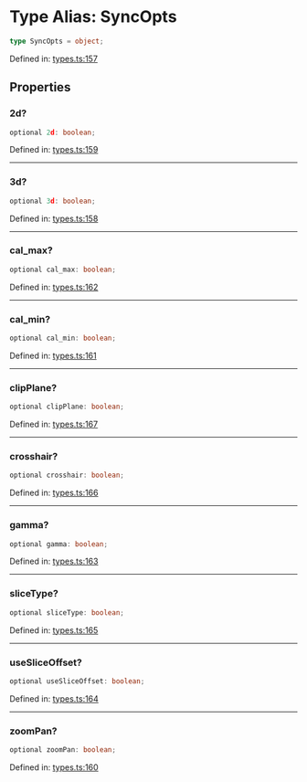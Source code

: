 # Type Alias: SyncOpts

```ts
type SyncOpts = object;
```

Defined in: [types.ts:157](https://github.com/thewtex/niivue/blob/main/packages/niivue/src/types.ts#L157)

## Properties

### 2d?

```ts
optional 2d: boolean;
```

Defined in: [types.ts:159](https://github.com/thewtex/niivue/blob/main/packages/niivue/src/types.ts#L159)

---

### 3d?

```ts
optional 3d: boolean;
```

Defined in: [types.ts:158](https://github.com/thewtex/niivue/blob/main/packages/niivue/src/types.ts#L158)

---

### cal_max?

```ts
optional cal_max: boolean;
```

Defined in: [types.ts:162](https://github.com/thewtex/niivue/blob/main/packages/niivue/src/types.ts#L162)

---

### cal_min?

```ts
optional cal_min: boolean;
```

Defined in: [types.ts:161](https://github.com/thewtex/niivue/blob/main/packages/niivue/src/types.ts#L161)

---

### clipPlane?

```ts
optional clipPlane: boolean;
```

Defined in: [types.ts:167](https://github.com/thewtex/niivue/blob/main/packages/niivue/src/types.ts#L167)

---

### crosshair?

```ts
optional crosshair: boolean;
```

Defined in: [types.ts:166](https://github.com/thewtex/niivue/blob/main/packages/niivue/src/types.ts#L166)

---

### gamma?

```ts
optional gamma: boolean;
```

Defined in: [types.ts:163](https://github.com/thewtex/niivue/blob/main/packages/niivue/src/types.ts#L163)

---

### sliceType?

```ts
optional sliceType: boolean;
```

Defined in: [types.ts:165](https://github.com/thewtex/niivue/blob/main/packages/niivue/src/types.ts#L165)

---

### useSliceOffset?

```ts
optional useSliceOffset: boolean;
```

Defined in: [types.ts:164](https://github.com/thewtex/niivue/blob/main/packages/niivue/src/types.ts#L164)

---

### zoomPan?

```ts
optional zoomPan: boolean;
```

Defined in: [types.ts:160](https://github.com/thewtex/niivue/blob/main/packages/niivue/src/types.ts#L160)

